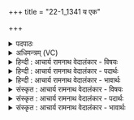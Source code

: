 +++
title = "22-1_1341 य एक"

+++
<details><summary>पदपाठः</summary>

यः꣢। ए꣡कः꣢꣯। इत्। वि꣣द꣢य꣢ते। वि꣣। द꣡य꣢ते। व꣡सु꣢꣯। म꣡र्ता꣢꣯य। दा꣣शु꣡षे꣢। ई꣡शा꣢꣯नः। अ꣡प्र꣢꣯तिष्कुतः। अ। प्र꣣तिष्कुतः। इ꣡न्द्रः꣢। अ꣣ङ्ग꣢। १३४१।
</details>

<details><summary>अधिमन्त्रम् (VC)</summary>

- इन्द्रः
- गोतमो राहूगणः
- उष्णिक्
- ऋषभः
</details>

<details><summary>हिन्दी : आचार्य रामनाथ वेदालंकार - विषयः</summary>

प्रथम ऋचा की व्याख्या पूर्वार्चिक में ३८९ क्रमाङ्क पर परमेश्वर के विषय में की गयी थी। यहाँ परमात्मा और राजा का विषय वर्णित करते हैं।
</details>

<details><summary>हिन्दी : आचार्य रामनाथ वेदालंकार - पदार्थः</summary>

पदार्थान्वयभाषाः -  प्रथम—परमात्मा के पक्ष में। (यः एक इत्) जो एक ही है और (दाशुषे) आत्मसमर्पण करनेवाले (मर्ताय) मनुष्य को (वसु) श्रेष्ठ गुण-कर्म-स्वभाव रूप ऐश्वर्य (विदयते) विशेषरूप से देता है। (अङ्ग) हे भाई ! वह (ईशानः) सबका शासक (अप्रतिष्कुतः) किसी से प्रतीकार न किया गया (इन्द्रः) इन्द्र नामक परमेश्वर है ॥ द्वितीय—राजा के पक्ष में। (यः एकः इत्) जो अकेला ही, सब शत्रुओं को (विदयते) विनष्ट कर सके और (दाशुषे) कर देनेवाले (मर्ताय) प्रजाजन को (वसु) ऐश्वर्य (विदयते) प्रदान करे और जो (ईशानः) शासन में समर्थ तथा (अप्रतिष्कुतः) न लड़खड़ानेवाला हो, अङ्ग हे भाई ! वही (इन्द्रः) राजा बनाया जाना चाहिए ॥१॥ इस मन्त्र में श्लेषालङ्कार है ॥१॥
</details>

<details><summary>हिन्दी : आचार्य रामनाथ वेदालंकार - भावार्थः</summary>

भावार्थभाषाः -  पाषाण आदि की मूर्ति परमेश्वर नहीं है,प्रत्युत जो एक,निराकार,स्तोताओं को ऐश्वर्य देनेवाला सर्वाधीश्वर है,वही परमेश्वर नाम से कहा जाता है। इसी प्रकार प्रजाओं द्वारा वही नर राजा रूप में चुना चाहिए जो अकेला भी अनेकों शत्रुओं को हरा सके और अपनी प्रजाओं का रञ्जन करे ॥१॥
</details>

<details><summary>संस्कृत : आचार्य रामनाथ वेदालंकार - विषयः</summary>

तत्र प्रथमा ऋक् पूर्वार्चिके ३८९ क्रमाङ्के परमेश्वरविषये व्याख्याता। अत्र परमात्मनृपत्योर्विषयो वर्ण्यते।
</details>

<details><summary>संस्कृत : आचार्य रामनाथ वेदालंकार - पदार्थः</summary>

पदार्थान्वयभाषाः -  प्रथमः—परमात्मपरः। (यः एकः इत्) यः एक एव वर्तते, किञ्च (दाशुषे) आत्मसमर्पकाय (मर्ताय) मनुष्याय (वसु) सद्गुणकर्मस्वभावरूपम् ऐश्वर्यम् (विदयते) विशेषेण ददाति, (अङ्ग) हे भद्र ! सः (ईशानः) सर्वेषां शासकः (अप्रतिष्कुतः) केनापि अप्रतिकृतः, (इन्द्रः) इन्द्रनामकः परमेश्वरोऽस्ति ॥ द्वितीयः—नृपतिपरः। (यः एकः इत्) यः एकः एव, सर्वान् शत्रून् (विदयते) विनाशयति। [दय दानगतिरक्षणहिंसादानेषु, भ्वादिः।], अपि च (दाशुषे) करप्रदात्रे (मर्ताय) प्रजाजनाय (वसु) ऐश्वर्यम् (विदयते) प्रयच्छति, यश्च (ईशानः) शासनक्षमः (अप्रतिष्कुतः) अप्रतिस्खलितश्च अस्ति, हे (अङ्ग) भद्र ! स एव (इन्द्रः) राजा कर्तव्यः ॥१॥२ अत्र श्लेषालङ्कारः ॥१॥
</details>

<details><summary>संस्कृत : आचार्य रामनाथ वेदालंकार - भावार्थः</summary>

भावार्थभाषाः -  पाषाणादिमूर्तिः खलु परमेश्वरो नास्ति,प्रत्युत य एको निराकारः स्तोतृभ्य ऐश्वर्यप्रदाता सर्वाधीश्वरोऽस्ति स एव परमेश्वरसंज्ञया व्यपदिश्यते। तथैव प्रजाभिः स एव नरः नृपत्वेन वरणीयो य एकोऽपि बहून् रिपून् पराजयेत् स्वप्रजा रञ्जयेच्च ॥१॥
</details>